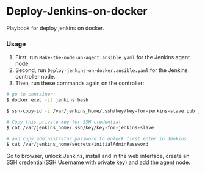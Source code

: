 # Deploy-Jenkins-on-docker
Playbook for deploy jenkins on docker.

### Usage
1. First, run `Make-the-node-an-agent.ansible.yaml` for the Jenkins agent node.
2. Second, run `Deploy-jenkins-on-docker.ansible.yaml` for the Jenkins controller node.
3. Then, run these commands again on the controller:
```bash
# go to container:
$ docker exec -it jenkins bash

$ ssh-copy-id -i /var/jenkins_home/.ssh/key/key-for-jenkins-slave.pub jenkins-agent-user@jenkins-agent-server.local

# Copy this private key for SSH credential
$ cat /var/jenkins_home/.ssh/key/key-for-jenkins-slave

# and copy administrator password to unlock first enter in Jenkins
$ cat /var/jenkins_home/secrets/initialAdminPassword
```

Go to browser, unlock Jenkins, install and in the web interface, create an SSH credential(SSH Username with private key) and add the agent node.